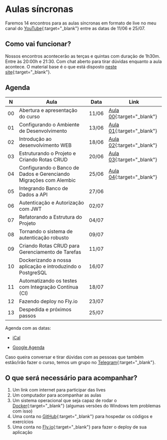 # Aulas síncronas

Faremos 14 encontros para as aulas síncronas em formato de live no meu canal do [YouTube](https://www.youtube.com/@dunossauro){:target="_blank"} entre as datas de 11/06 e 25/07.

## Como vai funcionar?

Nossos encontros acontecerão as terças e quintas com duração de 1h30m. Entre às 20:00h e 21:30. Com chat aberto para tirar dúvidas enquanto a aula acontece. O material base é o que está disposto [neste site](https://fastapidozero.dunossauro.com/){:target="_blank"}.

## Agenda

| N  | Aula                                                              | Data  | Link                                                                                              |
|----|-------------------------------------------------------------------|-------|---------------------------------------------------------------------------------------------------|
| 00 | Abertura e apresentação do curso                                  | 11/06 | [Aula 00](https://youtu.be/QShMRcicxnE?list=PLOQgLBuj2-3IuFbt-wJw2p2NiV9WTRzIP){:target="_blank"} |
| 01 | Configurando o Ambiente de Desenvolvimento                        | 13/06 | [Aula 01](https://youtu.be/-Pi5AmOfL2s?list=PLOQgLBuj2-3IuFbt-wJw2p2NiV9WTRzIP){:target="_blank"} |
| 02 | Introdução ao desenvolvimento WEB                                 | 18/06 | [Aula 02](https://youtu.be/2zCrXGc4QME?list=PLOQgLBuj2-3IuFbt-wJw2p2NiV9WTRzIP){:target="_blank"} |
| 03 | Estruturando o Projeto e Criando Rotas CRUD                       | 20/06 | [Aula 03](https://youtu.be/WnhDgVLYfx0?list=PLOQgLBuj2-3IuFbt-wJw2p2NiV9WTRzIP){:target="_blank"} |
| 04 | Configurando o Banco de Dados e Gerenciando Migrações com Alembic | 25/06 | [Aula 04](https://youtu.be/_87z5b4szW4?list=PLOQgLBuj2-3IuFbt-wJw2p2NiV9WTRzIP){:target="_blank"} |
| 05 | Integrando Banco de Dados a API                                   | 27/06 |                                                                                                   |
| 06 | Autenticação e Autorização com JWT                                | 02/07 |                                                                                                   |
| 07 | Refatorando a Estrutura do Projeto                                | 04/07 |                                                                                                   |
| 08 | Tornando o sistema de autenticação robusto                        | 09/07 |                                                                                                   |
| 09 | Criando Rotas CRUD para Gerenciamento de Tarefas                  | 11/07 |                                                                                                   |
| 10 | Dockerizando a nossa aplicação e introduzindo o PostgreSQL        | 16/07 |                                                                                                   |
| 11 | Automatizando os testes com Integração Contínua (CI)              | 18/07 |                                                                                                   |
| 12 | Fazendo deploy no Fly.io                                          | 23/07 |                                                                                                   |
| 13 | Despedida e próximos passos                                       | 25/07 |                                                                                                   |

Agenda com as datas:

- [iCal](https://calendar.google.com/calendar/ical/6d04fd6ec76625bcd265875fdc5e4670a001c60f53bc96b596a43394b8c78ca0%40group.calendar.google.com/public/basic.ics)

- [Google Agenda](https://calendar.google.com/calendar/u/0?cid=NmQwNGZkNmVjNzY2MjViY2QyNjU4NzVmZGM1ZTQ2NzBhMDAxYzYwZjUzYmM5NmI1OTZhNDMzOTRiOGM3OGNhMEBncm91cC5jYWxlbmRhci5nb29nbGUuY29t)


Caso queira conversar e tirar dúvidas com as pessoas que também estão/irão fazer o curso, temos um grupo no [Telegram](https://t.me/fastapicomdunossauro){:target="_blank"}.


## O que será necessário para acompanhar?

1. Um link com internet para participar das lives
2. Um computador para acompanhar as aulas
3. Um sistema operacional que seja capaz de rodar o [Docker](https://www.docker.com/){:target="_blank"} (algumas versões do Windows tem problemas com isso)
4. Uma conta no [GitHub](https://github.com/){:target="_blank"} para hospedar os códigos e exercícios
5. Uma conta no [Fly.io](https://fly.io/){:target="_blank"} para fazer o deploy de sua aplicação
